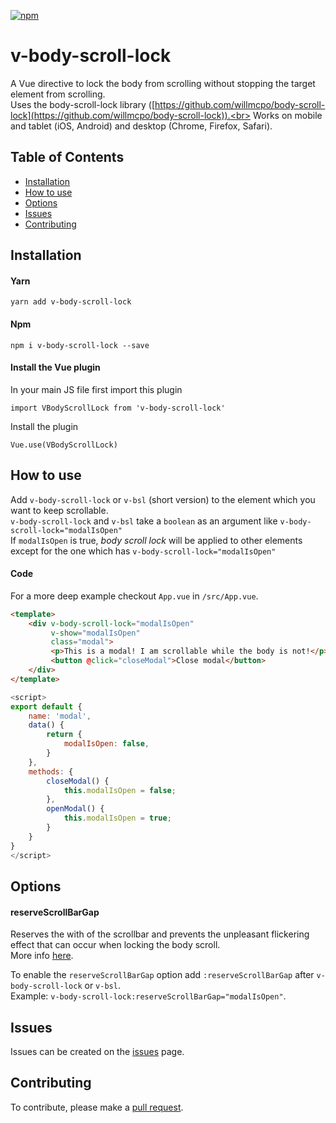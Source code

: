 [![npm](https://img.shields.io/npm/dw/localeval.svg)](https://www.npmjs.com/package/v-body-scroll-lock)

# v-body-scroll-lock
A Vue directive to lock the body from scrolling without stopping the target element from scrolling.<br>
Uses the body-scroll-lock library ([https://github.com/willmcpo/body-scroll-lock](https://github.com/willmcpo/body-scroll-lock)).<br>
Works on mobile and tablet (iOS, Android) and desktop (Chrome, Firefox, Safari). 

## Table of Contents

- [Installation](#installation)
- [How to use](#how-to-use)
- [Options](#options)
- [Issues](#issues)
- [Contributing](#contributing)

<a name="installation"></a>
## Installation
#### Yarn
```
yarn add v-body-scroll-lock
```
#### Npm
```
npm i v-body-scroll-lock --save
```
#### Install the Vue plugin
In your main JS file first import this plugin

`import VBodyScrollLock from 'v-body-scroll-lock'`

Install the plugin

`Vue.use(VBodyScrollLock)`

<a name="how-to-use"></a>
## How to use
Add `v-body-scroll-lock` or `v-bsl` (short version) to the element which you want to keep scrollable.<br>
`v-body-scroll-lock` and `v-bsl` take a `boolean` as an argument like `v-body-scroll-lock="modalIsOpen"`<br>
If `modalIsOpen` is true, *body scroll lock* will be applied to other elements except for the one which has `v-body-scroll-lock="modalIsOpen"`

#### Code
For a more deep example checkout `App.vue` in `/src/App.vue`.
```html
<template>
    <div v-body-scroll-lock="modalIsOpen"  
         v-show="modalIsOpen" 
         class="modal">
         <p>This is a modal! I am scrollable while the body is not!</p>
         <button @click="closeModal">Close modal</button>
    </div>
</template>
```

```js
<script>
export default {
    name: 'modal',
    data() {
        return {
            modalIsOpen: false,   
        }
    },
    methods: {
        closeModal() {
            this.modalIsOpen = false;
        },
        openModal() {
            this.modalIsOpen = true;
        }
    }
}
</script>
```
<a name="options"></a>
## Options
#### reserveScrollBarGap
Reserves the with of the scrollbar and prevents the unpleasant flickering effect that can occur when locking the body scroll.<br>
More info [here](https://github.com/willmcpo/body-scroll-lock#options).

To enable the `reserveScrollBarGap` option add `:reserveScrollBarGap` after `v-body-scroll-lock` or `v-bsl`.<br>
Example: `v-body-scroll-lock:reserveScrollBarGap="modalIsOpen"`.

<a name="issues"></a>
## Issues
Issues can be created on the [issues](https://github.com/Pixeldenker/vue-body-scroll-lock/issues) page.

<a name="contributing"></a>
## Contributing
To contribute, please make a [pull request](https://github.com/Pixeldenker/vue-body-scroll-lock/pulls).

